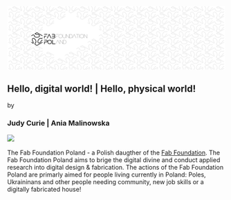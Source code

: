 

![](./assets/ffp-background1.jpg)


## Hello, digital world! | Hello, physical world! 
by
### Judy Curie | Ania Malinowska


![](./images/FFP-Logo.jpg)

The Fab Foundation Poland - a Polish daugther of the [Fab Foundation](https://fabfoundation.org/). The Fab Foundation Poland aims to brige the digital divine and conduct applied research into digital design & fabrication. The actions of the Fab Foundation Poland are primarly aimed for people living currently in Poland: Poles, Ukraininans and other people needing community, new job skills or a digitally fabricated house! 
